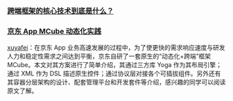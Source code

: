 ### [跨端框架的核心技术到底是什么？](https://www.cnblogs.com/skychx/p/cross-platform-tech.html)

### [京东 App MCube 动态化实践](https://mp.weixin.qq.com/s/kjYRo2OcmWCoUBTdsAKrCw)

[xuyafei](https://github.com/xiaofei86)：在京东 App 业务高速发展的过程中，为了使更快的需求响应速度与研发人力和稳定性需求之间达到平衡，京东自研了一套原生的“动态化+跨端”框架 MCube。本文对其方案进行了简单介绍，其通过三方库 Yoga 作为其布局引擎；通过 XML 作为 DSL 描述原生控件；通过协议层对接各个可插拔组件。另外还有其容器分层架构的设计、配套管理平台和开发套件等介绍，感兴趣的同学可以阅读原文了解。